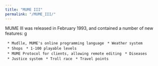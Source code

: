 ```yaml
---
title: "MUME III"
permalink: "/MUME_III/"
---
```


MUME III was released in February 1993, and contained a number of new
features: <nowiki>g

` * Mudlle, MUME's online programming language`
` * Weather system`
` * Shops`
` * 1-100 playable levels`
` * MUME Protocol for clients, allowing remote editing`
` * Diseases`
` * Justice system`
` * Troll race`
` * Travel points`

</pre>